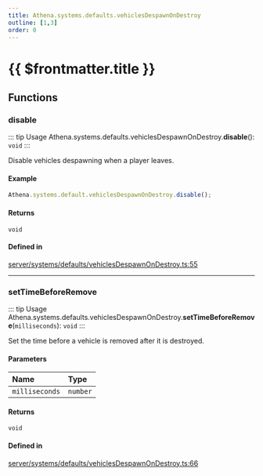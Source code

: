 ```yaml
---
title: Athena.systems.defaults.vehiclesDespawnOnDestroy
outline: [1,3]
order: 0
---
```


# {{ $frontmatter.title }}


## Functions

### disable

::: tip Usage
Athena.systems.defaults.vehiclesDespawnOnDestroy.**disable**(): `void`
:::

Disable vehicles despawning when a player leaves.

#### Example
```ts
Athena.systems.default.vehiclesDespawnOnDestroy.disable();
```

#### Returns

`void`

#### Defined in

[server/systems/defaults/vehiclesDespawnOnDestroy.ts:55](https://github.com/Stuyk/altv-athena/blob/d18d8cd/src/core/server/systems/defaults/vehiclesDespawnOnDestroy.ts#L55)

___

### setTimeBeforeRemove

::: tip Usage
Athena.systems.defaults.vehiclesDespawnOnDestroy.**setTimeBeforeRemove**(`milliseconds`): `void`
:::

Set the time before a vehicle is removed after it is destroyed.

#### Parameters

| Name | Type |
| :------ | :------ |
| `milliseconds` | `number` |

#### Returns

`void`

#### Defined in

[server/systems/defaults/vehiclesDespawnOnDestroy.ts:66](https://github.com/Stuyk/altv-athena/blob/d18d8cd/src/core/server/systems/defaults/vehiclesDespawnOnDestroy.ts#L66)
